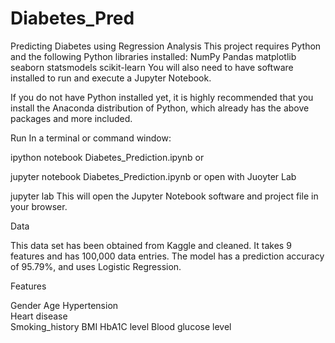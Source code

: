 
# Diabetes_Pred
Predicting Diabetes using Regression Analysis
This project requires Python and the following Python libraries installed:
NumPy
Pandas
matplotlib
seaborn
statsmodels
scikit-learn
You will also need to have software installed to run and execute a Jupyter Notebook.

If you do not have Python installed yet, it is highly recommended that you install the Anaconda distribution of Python, which already has the above packages and more included.

Run
In a terminal or command window:

ipython notebook Diabetes_Prediction.ipynb
or

jupyter notebook Diabetes_Prediction.ipynb
or open with Juoyter Lab

jupyter lab
This will open the Jupyter Notebook software and project file in your browser.

Data

This data set has been obtained  from Kaggle and cleaned. It takes 9 features and has 100,000 data entries. The model has a prediction accuracy of 95.79%, and uses Logistic Regression.

Features

Gender
Age
Hypertension	
Heart disease	
Smoking_history	
BMI 
HbA1C level	
Blood glucose level	
